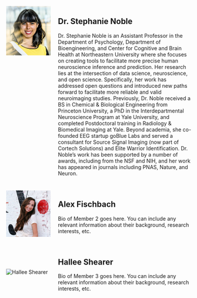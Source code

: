 <div style="display: flex; align-items: top; margin-bottom: 20px;">
    <div style="flex: 1; margin-right: 20px;">
        <img src="img/steph.png" alt="Stephanie Noble" width="250">
    </div>
    <div style="flex: 3;">
        <h2>Dr. Stephanie Noble</h2>
        <p>Dr. Stephanie Noble is an Assistant Professor in the Department of Psychology, Department of Bioengineering, and Center for Cognitive and Brain Health at Northeastern University where she focuses on creating tools to facilitate more precise human neuroscience inference and prediction. Her research lies at the intersection of data science, neuroscience, and open science. Specifically, her work has addressed open questions and introduced new paths forward to facilitate more reliable and valid neuroimaging studies. Previously, Dr. Noble received a BS in Chemical & Biological Engineering from Princeton University, a PhD in the Interdepartmental Neuroscience Program at Yale University, and completed Postdoctoral training in Radiology & Biomedical Imaging at Yale. Beyond academia, she co-founded EEG startup goBlue Labs and served a consultant for Source Signal Imaging (now part of Cortech Solutions) and Elite Warrior Identification. Dr. Noble’s work has been supported by a number of awards, including from the NSF and NIH, and her work has appeared in journals including PNAS, Nature, and Neuron.</p>
    </div>
</div>

<div style="display: flex; align-items: center; margin-bottom: 20px;">
    <div style="flex: 1; margin-right: 20px;">
        <img src="img/alex.jpeg" alt="Alex Fischbach" width="250">
    </div>
    <div style="flex: 3;">
        <h2>Alex Fischbach</h2>
        <p>Bio of Member 2 goes here. You can include any relevant information about their background, research interests, etc.</p>
    </div>
</div>

<div style="display: flex; align-items: center; margin-bottom: 20px;">
    <div style="flex: 1; margin-right: 20px;">
        <img src="img/hallee.jpg" alt="Hallee Shearer" width="250">
    </div>
    <div style="flex: 3;">
        <h2>Hallee Shearer</h2>
        <p>Bio of Member 3 goes here. You can include any relevant information about their background, research interests, etc.</p>
    </div>
</div>
